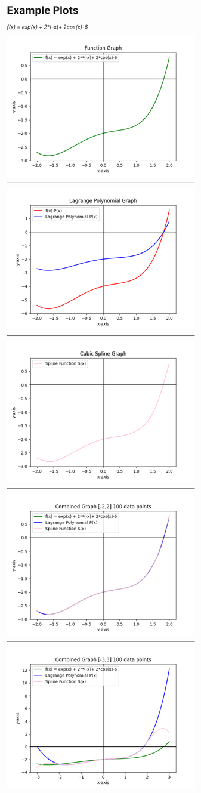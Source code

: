 # Example Plots

*f(x) = exp(x) + 2**(-x)+ 2*cos(x)-6*  

<div align="center">

![function](https://github.com/owaisali8/uni-projects/blob/main/NA_Assignments/More_Polynomial_Interpolation/Figure1_Fx.png?raw=true)
<hr/>

![Figure2_LPG.png](https://github.com/owaisali8/uni-projects/blob/main/NA_Assignments/More_Polynomial_Interpolation/Figure2_LPG.png?raw=true)
<hr/>

![Figure3_CS.png](https://github.com/owaisali8/uni-projects/blob/main/NA_Assignments/More_Polynomial_Interpolation/Figure3_CS.png?raw=true)
<hr/>

![Figure4_CG.png](https://github.com/owaisali8/uni-projects/blob/main/NA_Assignments/More_Polynomial_Interpolation/Figure4_CG.png?raw=true)
<hr/>

![Figure5_CG2.png](https://github.com/owaisali8/uni-projects/blob/main/NA_Assignments/More_Polynomial_Interpolation/Figure5_CG2.png?raw=true)
</div>
